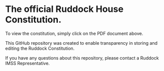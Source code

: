 The official Ruddock House Constitution.
===================
To view the constitution, simply click on the PDF document above. 

This GitHub repository was created to enable transparency in storing and editing the Ruddock Constitution.

If you have any questions about this repository, please contact a Ruddock IMSS Representative.
